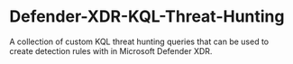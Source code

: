 # Defender-XDR-KQL-Threat-Hunting
A collection of custom KQL threat hunting queries that can be used to create detection rules with in Microsoft Defender XDR. 
